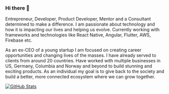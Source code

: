 ### Hi there 👋

<!--
**usamamoinakhter/usamamoinakhter** is a ✨ _special_ ✨ repository because its `README.md` (this file) appears on your GitHub profile.

Here are some ideas to get you started:

- 🔭 I’m currently working on ...
- 🌱 I’m currently learning ...
- 👯 I’m looking to collaborate on ...
- 🤔 I’m looking for help with ...
- 💬 Ask me about ...
- 📫 How to reach me: ...
- 😄 Pronouns: ...
- ⚡ Fun fact: ...
-->

Entrepreneur, Developer, Product Developer, Mentor and a Consultant determined to make a difference.
I am passionate about technology and how it is impacting our lives and helping us evolve. Currently working with frameworks and technologies like React Native, Angular, Flutter, AWS, Firebase etc.

As an ex-CEO of a young startup I am focused on creating career opportunities and changing lives of the masses. I have already served to clients from around 20 countries. Have worked with multiple businesses in US, Germany, Columbia and Norway and beyond to build stunning and exciting products.
As an individual my goal is to give back to the society and build a better, more connected ecosystem where we can grow together. 

<a href="https://github.com/usamamoinakhter/usamamoinakhter">
  <img align="center" src="https://github-readme-stats.vercel.app/api?username=usamamoinakhter&show_icons=true&line_height=27&count_private=true&title_color=ffffff&text_color=c9cacc&icon_color=2bbc8a&bg_color=1d1f21" alt="GitHub Stats" />
</a>
